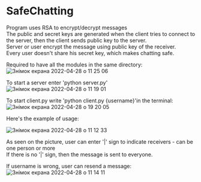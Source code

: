 # SafeChatting
Program uses RSA to encrypt/decrypt messages            
The public and secret keys are generated when the client tries to connect to the server, then the client sends public key to the server.       
Server or user encrypt the message using public key of the receiver.       
Every user doesn't share his secret key, which makes chatting safe.          
                   
                     
Required to have all the modules in the same directory:   ![Знімок екрана 2022-04-28 о 11 25 06](https://user-images.githubusercontent.com/92575094/165710531-e2256757-914b-4e5c-9ce4-3bb7aedc7ba6.png)           
                  

To start a server enter 'python server.py'         ![Знімок екрана 2022-04-28 о 11 19 01](https://user-images.githubusercontent.com/92575094/165709495-cfb3fb09-0ce0-4085-8de8-ba359a6c25c8.png)
           
To start client.py write 'python client.py {username}'in the terminal:         ![Знімок екрана 2022-04-28 о 19 20 05](https://user-images.githubusercontent.com/92575094/165799077-802da97d-7d44-458d-a439-209abf6cde0b.png)


Here's the example of usage:                    
           

![Знімок екрана 2022-04-28 о 11 12 33](https://user-images.githubusercontent.com/92575094/165709108-8c607399-1dd6-48ab-b0c0-4049d71882dc.png)



        
As seen on the picture, user can enter '|' sign to indicate receivers - can be one person or more                    
If there is no '|' sign, then the message is sent to everyone.           
         

If username is wrong, user can resend a message:       ![Знімок екрана 2022-04-28 о 11 14 11](https://user-images.githubusercontent.com/92575094/165709078-c12fe355-6781-4ac5-b5b1-9447463f361b.png)
